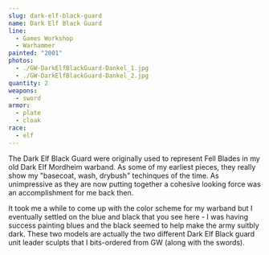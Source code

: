 ```yaml
---
slug: dark-elf-black-guard
name: Dark Elf Black Guard
line:
  - Games Workshop
  - Warhammer
painted: "2001"
photos:
  - ./GW-DarkElfBlackGuard-Dankel_1.jpg
  - ./GW-DarkElfBlackGuard-Dankel_2.jpg
quantity: 2
weapons:
  - sword
armor:
  - plate
  - cloak
race:
  - elf
---
```


The Dark Elf Black Guard were originally used to represent Fell Blades in my old Dark Elf Mordheim warband. As some of my earliest pieces, they really show my "basecoat, wash, drybush" techinques of the time. As unimpressive as they are now putting together a cohesive looking force was an accomplishment for me back then.

It took me a while to come up with the color scheme for my warband but I eventually settled on the blue and black that you see here - I was having success painting blues and the black seemed to help make the army suitbly dark. These two models are actually the two different Dark Elf Black guard unit leader sculpts that I bits-ordered from GW (along with the swords).
